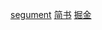  [segument](https://segmentfault.com/a/1190000013342156)
[简书](https://www.jianshu.com/p/0d8e59bc5adc)
[掘金](https://juejin.im/post/5a8fecb05188257a690f7f1a)